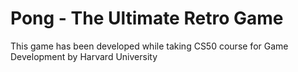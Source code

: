 # Pong - The Ultimate Retro Game
This game has been developed while taking CS50 course for Game Development by Harvard University
